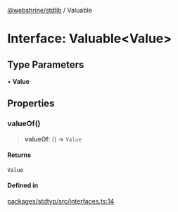 [@webshrine/stdlib](../globals.md) / Valuable

# Interface: Valuable\<Value\>

## Type Parameters

• **Value**

## Properties

### valueOf()

> **valueOf**: () => `Value`

#### Returns

`Value`

#### Defined in

[packages/stdtyp/src/interfaces.ts:14](https://github.com/webshrine/webshrine/blob/0e16c5948921e0c95cce645760c4a8b0855b196b/packages/stdtyp/src/interfaces.ts#L14)
